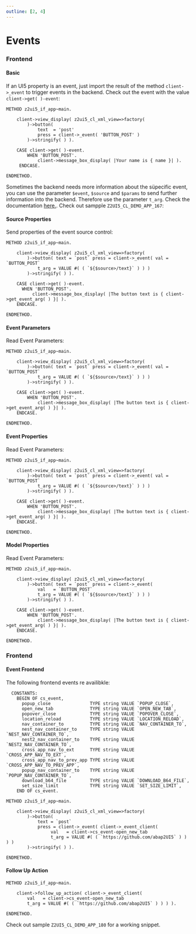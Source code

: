 ```yaml
---
outline: [2, 4]
---
```

# Events

### Frontend

#### Basic

If an UI5 property is an event, just import the result of the method `client->_event` to trigger events in the backend. Check out the event with the value `client->get( )-event`:

```abap
METHOD z2ui5_if_app~main.
 
    client->view_display( z2ui5_cl_xml_view=>factory(
        )->button(
            text  = 'post'
            press = client->_event( 'BUTTON_POST' )
        )->stringify( ) ).

    CASE client->get( )-event.
        WHEN 'BUTTON_POST'.
            client->message_box_display( |Your name is { name }| ).
     ENDCASE.
 
ENDMETHOD.
```

Sometimes the backend needs more information about the süpecific event, you can use the parameter `$event`, `$source` and `$params` to send further information into the backend. Therefore use the parameter `t_arg`. Check the documentation [here.](https://openui5.hana.ondemand.com/#/topic/b0fb4de7364f4bcbb053a99aa645affe). Check out sampple `Z2UI5_CL_DEMO_APP_167`:

#### Source Properties
Send properties of the event source control:
```abap
METHOD z2ui5_if_app~main.
 
    client->view_display( z2ui5_cl_xml_view=>factory(
        )->button( text = `post` press = client->_event( val = `BUTTON_POST` 
            t_arg = VALUE #( ( `${$source>/text}` ) ) ) 
        )->stringify( ) ).
 
    CASE client->get( )-event.
      WHEN 'BUTTON_POST'.
          client->message_box_display( |The button text is { client->get_event_arg( ) }| ).
    ENDCASE.
 
ENDMETHOD.
```

#### Event Parameters
Read Event Parameters:
```abap
METHOD z2ui5_if_app~main.
 
    client->view_display( z2ui5_cl_xml_view=>factory(
        )->button( text = `post` press = client->_event( val = `BUTTON_POST` 
            t_arg = VALUE #( ( `${$source>/text}` ) ) ) 
        )->stringify( ) ).
 
    CASE client->get( )-event.
        WHEN 'BUTTON_POST'.
            client->message_box_display( |The button text is { client->get_event_arg( ) }| ).
    ENDCASE.
 
ENDMETHOD.
```

#### Event Properties
Read Event Parameters:
```abap
METHOD z2ui5_if_app~main.
 
    client->view_display( z2ui5_cl_xml_view=>factory(
        )->button( text = `post` press = client->_event( val = `BUTTON_POST` 
            t_arg = VALUE #( ( `${$source>/text}` ) ) ) 
        )->stringify( ) ).
 
    CASE client->get( )-event.
        WHEN 'BUTTON_POST'.
            client->message_box_display( |The button text is { client->get_event_arg( ) }| ).
    ENDCASE.
 
ENDMETHOD.
```

#### Model Properties
Read Event Parameters:
```abap
METHOD z2ui5_if_app~main.
 
    client->view_display( z2ui5_cl_xml_view=>factory(
        )->button( text = `post` press = client->_event( 
            val   = `BUTTON_POST` 
            t_arg = VALUE #( ( `${$source>/text}` ) ) ) 
        )->stringify( ) ).
 
    CASE client->get( )-event.
        WHEN 'BUTTON_POST'.
            client->message_box_display( |The button text is { client->get_event_arg( ) }| ).
    ENDCASE.
 
ENDMETHOD.
```

### Frontend

#### Event Frontend

The following frontend events re availibkle:
```abap
  CONSTANTS:
    BEGIN OF cs_event,
      popup_close               TYPE string VALUE `POPUP_CLOSE`,
      open_new_tab              TYPE string VALUE `OPEN_NEW_TAB`,
      popover_close             TYPE string VALUE `POPOVER_CLOSE`,
      location_reload           TYPE string VALUE `LOCATION_RELOAD`,
      nav_container_to          TYPE string VALUE `NAV_CONTAINER_TO`,
      nest_nav_container_to     TYPE string VALUE `NEST_NAV_CONTAINER_TO`,
      nest2_nav_container_to    TYPE string VALUE `NEST2_NAV_CONTAINER_TO`,
      cross_app_nav_to_ext      TYPE string VALUE `CROSS_APP_NAV_TO_EXT`,
      cross_app_nav_to_prev_app TYPE string VALUE `CROSS_APP_NAV_TO_PREV_APP`,
      popup_nav_container_to    TYPE string VALUE `POPUP_NAV_CONTAINER_TO`,
      download_b64_file         TYPE string VALUE `DOWNLOAD_B64_FILE`,
      set_size_limit            TYPE string VALUE `SET_SIZE_LIMIT`,
    END OF cs_event.
```

```abap
METHOD z2ui5_if_app~main.
 
    client->view_display( z2ui5_cl_xml_view=>factory(
        )->button(
            text = `post`
            press = client->_event( client->_event_client( 
                 val   = client->cs_event-open_new_tab 
                 t_arg = VALUE #( ( `https://github.com/abap2UI5` ) ) ) ) 
        )->stringify( ) ).
 
ENDMETHOD.
```

#### Follow Up Action
```abap
METHOD z2ui5_if_app~main.

    client->follow_up_action( client->_event_client( 
        val   = client->cs_event-open_new_tab 
        t_arg = VALUE #( ( `https://github.com/abap2UI5` ) ) ) ).

ENDMETHOD.
```
Check out sample `Z2UI5_CL_DEMO_APP_180` for a working snippet.
